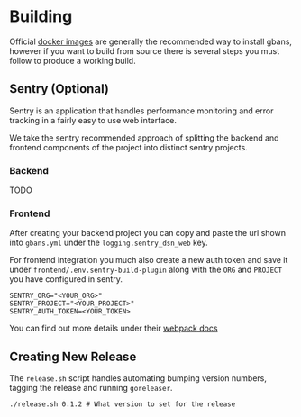 # Building

Official [docker images](https://github.com/leighmacdonald/gbans/pkgs/container/gbans) are generally the 
recommended way to install gbans, however if you want to build from source there is several steps you must 
follow to produce a working build.

## Sentry (Optional)

Sentry is an application that handles performance monitoring and error tracking in a fairly
easy to use web interface.

We take the sentry recommended approach of splitting the backend and frontend components of 
the project into distinct sentry projects.  

### Backend

TODO

### Frontend

After creating your backend project you can copy and paste the url shown into `gbans.yml`
under the `logging.sentry_dsn_web` key.

For frontend integration you much also create a new auth token and save it under `frontend/.env.sentry-build-plugin` along
with the `ORG` and `PROJECT` you have configured in sentry.
```shell
SENTRY_ORG="<YOUR_ORG>"
SENTRY_PROJECT="<YOUR_PROJECT>"
SENTRY_AUTH_TOKEN=<YOUR_TOKEN>
```

You can find out more details under their [webpack docs](https://docs.sentry.io/platforms/javascript/guides/react/sourcemaps/uploading/webpack/)


## Creating New Release

The `release.sh` script handles automating bumping version numbers, tagging the release and running `goreleaser`.

    ./release.sh 0.1.2 # What version to set for the release

